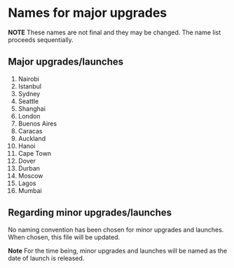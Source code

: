 # Names for major upgrades

**NOTE** These names are not final and they may be changed. The name list proceeds sequentially.

## Major upgrades/launches
1.  Nairobi
2.  Istanbul
3.  Sydney
4.  Seattle
5.  Shanghai
6.  London
7.  Buenos Aires
8.  Caracas
9.  Auckland
10. Hanoi
11. Cape Town
12. Dover
13. Durban
14. Moscow
15. Lagos
16. Mumbai

## Regarding minor upgrades/launches
No naming convention has been chosen for minor upgrades and launches. When chosen, this file will be updated.

**Note** For the time being, minor upgrades and launches will be named as the date of launch is released.
